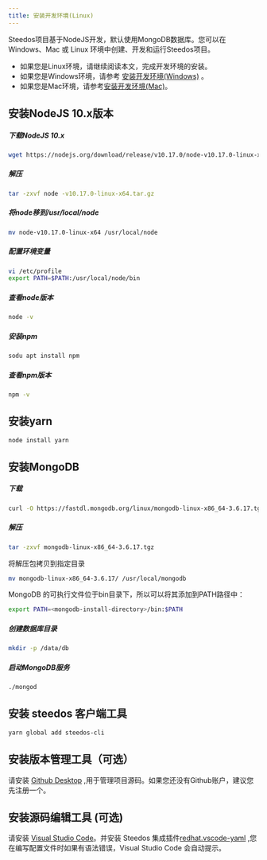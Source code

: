 ```yaml
---
title: 安装开发环境(Linux)
---
```


Steedos项目基于NodeJS开发，默认使用MongoDB数据库。您可以在 Windows、Mac 或 Linux 环境中创建、开发和运行Steedos项目。

- 如果您是Linux环境，请继续阅读本文，完成开发环境的安装。
- 如果您是Windows环境，请参考 [安装开发环境(Windows)](/docs/developer/guide) 。
- 如果您是Mac环境，请参考[安装开发环境(Mac)](/docs/developer/mac)。

## 安装NodeJS 10.x版本
##### 下载NodeJS 10.x
``` bash
wget https://nodejs.org/download/release/v10.17.0/node-v10.17.0-linux-x64.tar.gz
```
##### 解压
``` bash
tar -zxvf node -v10.17.0-linux-x64.tar.gz
```
##### 将node移到/usr/local/node
``` bash
mv node-v10.17.0-linux-x64 /usr/local/node
```
##### 配置环境变量
``` bash
vi /etc/profile
export PATH=$PATH:/usr/local/node/bin
```
##### 查看node版本
``` bash
node -v
```
##### 安装npm 
``` bash
sodu apt install npm
```
##### 查看npm版本
``` bash
npm -v
```
## 安装yarn
``` bash
node install yarn
```

## 安装MongoDB
##### 下载
```bash
curl -O https://fastdl.mongodb.org/linux/mongodb-linux-x86_64-3.6.17.tgz
```
##### 解压
``` bash
tar -zxvf mongodb-linux-x86_64-3.6.17.tgz
```
将解压包拷贝到指定目录
``` bash
mv mongodb-linux-x86_64-3.6.17/ /usr/local/mongodb
```

MongoDB 的可执行文件位于bin目录下，所以可以将其添加到PATH路径中：
``` bash
export PATH=<mongodb-install-directory>/bin:$PATH
```
##### 创建数据库目录
``` bash
mkdir -p /data/db
```
##### 启动MongoDB服务
``` bash
./mongod
```

## 安装 steedos 客户端工具
```bash
yarn global add steedos-cli
```
## 安装版本管理工具（可选）
请安装 [ Github Desktop](https://desktop.github.com/) ,用于管理项目源码。如果您还没有Github账户，建议您先注册一个。
## 安装源码编辑工具 (可选)
请安装 [Visual Studio Code](https://code.visualstudio.com/)。并安装 Steedos 集成插件[redhat.vscode-yaml](https://marketplace.visualstudio.com/items?itemName=redhat.vscode-yaml) ,您在编写配置文件时如果有语法错误，Visual Studio Code 会自动提示。
